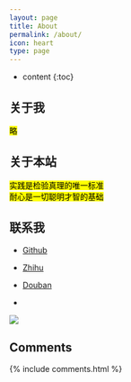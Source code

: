```yaml
---
layout: page
title: About
permalink: /about/
icon: heart
type: page
---
```


* content
{:toc}

## 关于我

<mark>略</mark>

## 关于本站

<mark>实践是检验真理的唯一标准</mark>  
<mark>耐心是一切聪明才智的基础</mark>


## 联系我

* [Github](https://github.com/{{site.github_username}})
* [Zhihu](https://www.zhihu.com/people/{{site.zhihu_username}})
* [Douban](https://www.douban.com/people/{{site.douban_username}}/)

* <a target="_blank" href="http://mail.qq.com/cgi-bin/qm_share?t=qm_mailme&email={{site.email_username}}" style="text-decoration:none;">
<img src="http://rescdn.qqmail.com/zh_CN/htmledition/images/function/qm_open/ico_mailme_01.png"/></a>

<!-- ## 友情链接 -->


## Comments
{% include comments.html %}
